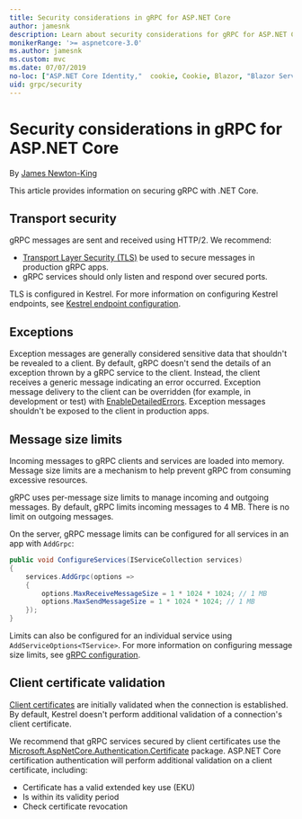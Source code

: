 ```yaml
---
title: Security considerations in gRPC for ASP.NET Core
author: jamesnk
description: Learn about security considerations for gRPC for ASP.NET Core.
monikerRange: '>= aspnetcore-3.0'
ms.author: jamesnk
ms.custom: mvc
ms.date: 07/07/2019
no-loc: ["ASP.NET Core Identity,"  cookie, Cookie, Blazor, "Blazor Server", "Blazor WebAssembly", "Identity", "Let's Encrypt", Razor, SignalR]
uid: grpc/security
---
```

# Security considerations in gRPC for ASP.NET Core

By [James Newton-King](https://twitter.com/jamesnk)

This article provides information on securing gRPC with .NET Core.

## Transport security

gRPC messages are sent and received using HTTP/2. We recommend:

* [Transport Layer Security (TLS)](https://tools.ietf.org/html/rfc5246) be used to secure messages in production gRPC apps.
* gRPC services should only listen and respond over secured ports.

TLS is configured in Kestrel. For more information on configuring Kestrel endpoints, see [Kestrel endpoint configuration](xref:fundamentals/servers/kestrel#endpoint-configuration).

## Exceptions

Exception messages are generally considered sensitive data that shouldn't be revealed to a client. By default, gRPC doesn't send the details of an exception thrown by a gRPC service to the client. Instead, the client receives a generic message indicating an error occurred. Exception message delivery to the client can be overridden (for example, in development or test) with [EnableDetailedErrors](xref:grpc/configuration#configure-services-options). Exception messages shouldn't be exposed to the client in production apps.

## Message size limits

Incoming messages to gRPC clients and services are loaded into memory. Message size limits are a mechanism to help prevent gRPC from consuming excessive resources.

gRPC uses per-message size limits to manage incoming and outgoing messages. By default, gRPC limits incoming messages to 4 MB. There is no limit on outgoing messages.

On the server, gRPC message limits can be configured for all services in an app with `AddGrpc`:

```csharp
public void ConfigureServices(IServiceCollection services)
{
    services.AddGrpc(options =>
    {
        options.MaxReceiveMessageSize = 1 * 1024 * 1024; // 1 MB
        options.MaxSendMessageSize = 1 * 1024 * 1024; // 1 MB
    });
}
```

Limits can also be configured for an individual service using `AddServiceOptions<TService>`. For more information on configuring message size limits, see [gRPC configuration](xref:grpc/configuration).

## Client certificate validation

[Client certificates](https://tools.ietf.org/html/rfc5246#section-7.4.4) are initially validated when the connection is established. By default, Kestrel doesn't perform additional validation of a connection's client certificate.

We recommend that gRPC services secured by client certificates use the [Microsoft.AspNetCore.Authentication.Certificate](xref:security/authentication/certauth) package. ASP.NET Core certification authentication will perform additional validation on a client certificate, including:

* Certificate has a valid extended key use (EKU)
* Is within its validity period
* Check certificate revocation
